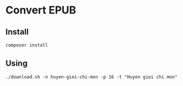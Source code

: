 Convert EPUB
====

## Install
```bash
composer install
```

## Using

```shell
./download.sh -n huyen-gioi-chi-mon -p 16 -t "Huyen gioi chi mon"
```

